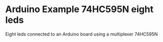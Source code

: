 # Arduino Example 74HC595N eight leds
Eight leds connected to an Arduino board using a multiplexer 74HC595N
